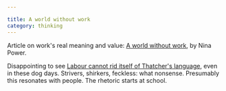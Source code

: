```yaml
---

title: A world without work
category: thinking
---
```


Article on work's real meaning and value: [A world without work](http://www.guardian.co.uk/commentisfree/2013/jan/03/world-without-work), by Nina Power.

Disappointing to see [Labour cannot rid itself of Thatcher's language](http://www.bbc.co.uk/news/uk-politics-20621313), even in these dog days. Strivers, shirkers, feckless: what nonsense. Presumably this resonates with people. The rhetoric starts at school.
